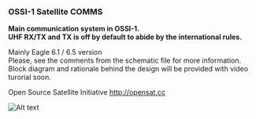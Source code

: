 ### OSSI-1 Satellite COMMS

**Main communication system in OSSI-1.**  
**UHF RX/TX and TX is off by default to abide by the international rules.**

Mainly Eagle 6.1 / 6.5 version  
Please, see the comments from the schematic file for more information.  
Block diagram and rationale behind the design will be provided with video turorial soon.  

Open Source Satellite Initiative http://opensat.cc

![Alt text]( https://raw.github.com/ossicode/OSSI-1Electronics/master/OSSI-1%20COMMS/image/COMMS_T.jpg )

